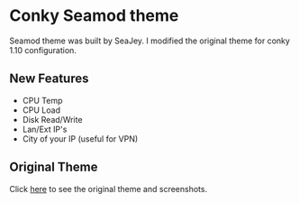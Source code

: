 Conky Seamod theme
====================

Seamod theme was built by SeaJey. I modified the original theme for conky 1.10 configuration. 

New Features
--------------

* CPU Temp
* CPU Load
* Disk Read/Write 
* Lan/Ext IP's
* City of your IP (useful for VPN) 


Original Theme
-----------------

Click [here](http://www.deviantart.com/art/Conky-Seamod-v0-1-283461046) to see the original theme and screenshots. 





